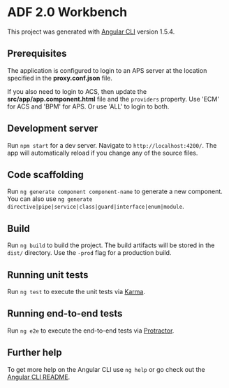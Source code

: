 # ADF 2.0 Workbench

This project was generated with [Angular CLI](https://github.com/angular/angular-cli) version 1.5.4.

## Prerequisites

The application is configured to login to an APS server at the location specified in the **proxy.conf.json** file.

If you also need to login to ACS, then update the **src/app/app.component.html** file and the `providers` property. 
Use 'ECM' for ACS and 'BPM' for APS. Or use 'ALL' to login to both.

## Development server

Run `npm start` for a dev server. Navigate to `http://localhost:4200/`. 
The app will automatically reload if you change any of the source files.

## Code scaffolding

Run `ng generate component component-name` to generate a new component. 
You can also use `ng generate directive|pipe|service|class|guard|interface|enum|module`.

## Build

Run `ng build` to build the project. The build artifacts will be stored in the `dist/` directory. 
Use the `-prod` flag for a production build.

## Running unit tests

Run `ng test` to execute the unit tests via [Karma](https://karma-runner.github.io).

## Running end-to-end tests

Run `ng e2e` to execute the end-to-end tests via [Protractor](http://www.protractortest.org/).

## Further help

To get more help on the Angular CLI use `ng help` or go check out the [Angular CLI README](https://github.com/angular/angular-cli/blob/master/README.md).
